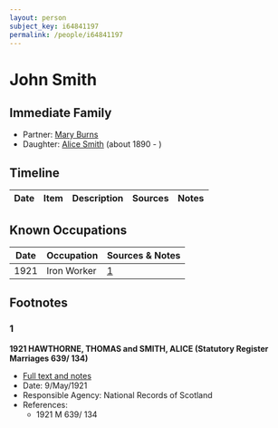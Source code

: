 ```yaml
---
layout: person
subject_key: i64841197
permalink: /people/i64841197
---
```


# John Smith

## Immediate Family

* Partner: [Mary Burns](./@81238912@-mary-burns-b-d.md)
* Daughter: [Alice Smith](./@30782592@-alice-smith-b1890-d.md) (about 1890 - )

## Timeline

Date | Item | Description | Sources | Notes
---|---|---|---|---

## Known Occupations

Date | Occupation | Sources & Notes
---|---|---
1921 | Iron Worker | [1](#1)

## Footnotes

### 1

**1921 HAWTHORNE, THOMAS and SMITH, ALICE (Statutory Register Marriages 639/ 134)**

* [Full text and notes](../sources/@55904375@-1921-hawthorne,-thomas-and-smith,-alice-statutory-register-marriages-639-134-.md)
* Date: 9/May/1921
* Responsible Agency: National Records of Scotland
* References: 
  * 1921 M 639/ 134

